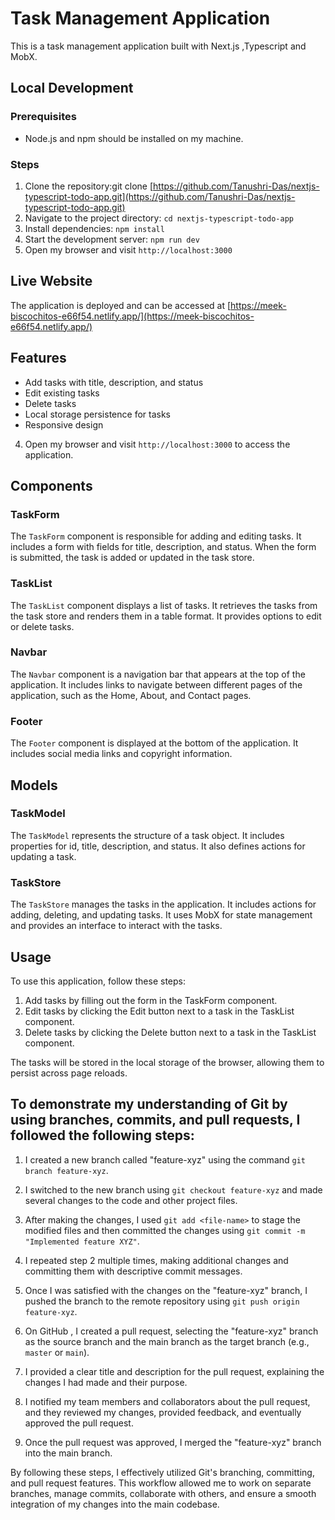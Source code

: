 
# Task Management Application

This is a task management application built with Next.js ,Typescript and MobX.

## Local Development

### Prerequisites
- Node.js and npm should be installed on my machine.

### Steps
1. Clone the repository:git clone [https://github.com/Tanushri-Das/nextjs-typescript-todo-app.git](https://github.com/Tanushri-Das/nextjs-typescript-todo-app.git)
2. Navigate to the project directory: `cd nextjs-typescript-todo-app`
3. Install dependencies: `npm install`
4. Start the development server: `npm run dev`
5. Open my browser and visit `http://localhost:3000`

## Live Website
The application is deployed and can be accessed at [https://meek-biscochitos-e66f54.netlify.app/](https://meek-biscochitos-e66f54.netlify.app/)

## Features

- Add tasks with title, description, and status
- Edit existing tasks
- Delete tasks
- Local storage persistence for tasks
- Responsive design


4. Open my browser and visit `http://localhost:3000` to access the application.

## Components

### TaskForm

The `TaskForm` component is responsible for adding and editing tasks. It includes a form with fields for title, description, and status. When the form is submitted, the task is added or updated in the task store.

### TaskList

The `TaskList` component displays a list of tasks. It retrieves the tasks from the task store and renders them in a table format. It provides options to edit or delete tasks.

### Navbar

The `Navbar` component is a navigation bar that appears at the top of the application. It includes links to navigate between different pages of the application, such as the Home, About, and Contact pages.

### Footer

The `Footer` component is displayed at the bottom of the application. It includes social media links and copyright information.

## Models

### TaskModel

The `TaskModel` represents the structure of a task object. It includes properties for id, title, description, and status. It also defines actions for updating a task.

### TaskStore

The `TaskStore` manages the tasks in the application. It includes actions for adding, deleting, and updating tasks. It uses MobX for state management and provides an interface to interact with the tasks.

## Usage

To use this application, follow these steps:

1. Add tasks by filling out the form in the TaskForm component.
2. Edit tasks by clicking the Edit button next to a task in the TaskList component.
3. Delete tasks by clicking the Delete button next to a task in the TaskList component.

The tasks will be stored in the local storage of the browser, allowing them to persist across page reloads.


## To demonstrate my understanding of Git by using branches, commits, and pull requests, I followed the following steps:

1. I created a new branch called "feature-xyz" using the command `git branch feature-xyz`.

2. I switched to the new branch using `git checkout feature-xyz` and made several changes to the code and other project files.

3. After making the changes, I used `git add <file-name>` to stage the modified files and then committed the changes using `git commit -m "Implemented feature XYZ"`.

4. I repeated step 2 multiple times, making additional changes and committing them with descriptive commit messages.

5. Once I was satisfied with the changes on the "feature-xyz" branch, I pushed the branch to the remote repository using `git push origin feature-xyz`.

6. On GitHub , I created a pull request, selecting the "feature-xyz" branch as the source branch and the main branch as the target branch (e.g., `master` or `main`).

7. I provided a clear title and description for the pull request, explaining the changes I had made and their purpose.

8. I notified my team members and collaborators about the pull request, and they reviewed my changes, provided feedback, and eventually approved the pull request.

9. Once the pull request was approved, I merged the "feature-xyz" branch into the main branch.

By following these steps, I effectively utilized Git's branching, committing, and pull request features. This workflow allowed me to work on separate branches, manage commits, collaborate with others, and ensure a smooth integration of my changes into the main codebase.
